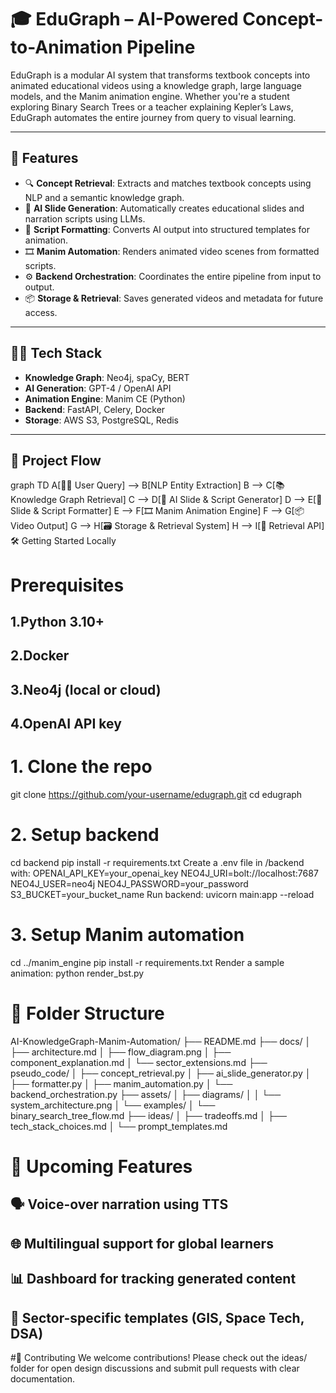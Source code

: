 # 🎓 EduGraph – AI-Powered Concept-to-Animation Pipeline

EduGraph is a modular AI system that transforms textbook concepts into animated educational videos using a knowledge graph, large language models, and the Manim animation engine. Whether you're a student exploring Binary Search Trees or a teacher explaining Kepler’s Laws, EduGraph automates the entire journey from query to visual learning.

---

## 🌟 Features

- 🔍 **Concept Retrieval**: Extracts and matches textbook concepts using NLP and a semantic knowledge graph.
- 🧠 **AI Slide Generation**: Automatically creates educational slides and narration scripts using LLMs.
- 🧾 **Script Formatting**: Converts AI output into structured templates for animation.
- 🎞️ **Manim Automation**: Renders animated video scenes from formatted scripts.
- ⚙️ **Backend Orchestration**: Coordinates the entire pipeline from input to output.
- 📦 **Storage & Retrieval**: Saves generated videos and metadata for future access.

---

## 🧑‍💻 Tech Stack

- **Knowledge Graph**: Neo4j, spaCy, BERT
- **AI Generation**: GPT-4 / OpenAI API
- **Animation Engine**: Manim CE (Python)
- **Backend**: FastAPI, Celery, Docker
- **Storage**: AWS S3, PostgreSQL, Redis

---

## 🔄 Project Flow


graph TD
    A[🧑‍🎓 User Query] --> B[NLP Entity Extraction]
    B --> C[📚 Knowledge Graph Retrieval]
    C --> D[🤖 AI Slide & Script Generator]
    D --> E[🧾 Slide & Script Formatter]
    E --> F[🎞️ Manim Animation Engine]
    F --> G[📦 Video Output]
    G --> H[🗃️ Storage & Retrieval System]
    H --> I[🔁 Retrieval API]
🛠️ Getting Started Locally
# Prerequisites
## 1.Python 3.10+

## 2.Docker

## 3.Neo4j (local or cloud)

## 4.OpenAI API key

# 1. Clone the repo
git clone https://github.com/your-username/edugraph.git
cd edugraph
# 2. Setup backend
cd backend
pip install -r requirements.txt
Create a .env file in /backend with:
OPENAI_API_KEY=your_openai_key
NEO4J_URI=bolt://localhost:7687
NEO4J_USER=neo4j
NEO4J_PASSWORD=your_password
S3_BUCKET=your_bucket_name
Run backend:
uvicorn main:app --reload
# 3. Setup Manim automation
cd ../manim_engine
pip install -r requirements.txt
Render a sample animation:
python render_bst.py
# 📂 Folder Structure
AI-KnowledgeGraph-Manim-Automation/
├── README.md
├── docs/
│   ├── architecture.md
│   ├── flow_diagram.png
│   ├── component_explanation.md
│   └── sector_extensions.md
├── pseudo_code/
│   ├── concept_retrieval.py
│   ├── ai_slide_generator.py
│   ├── formatter.py
│   ├── manim_automation.py
│   └── backend_orchestration.py
├── assets/
│   ├── diagrams/
│   │   └── system_architecture.png
│   └── examples/
│       └── binary_search_tree_flow.md
├── ideas/
│   ├── tradeoffs.md
│   ├── tech_stack_choices.md
│   └── prompt_templates.md
# 📌 Upcoming Features
## 🗣️ Voice-over narration using TTS

## 🌐 Multilingual support for global learners

## 📊 Dashboard for tracking generated content

## 🧪 Sector-specific templates (GIS, Space Tech, DSA)

#🤝 Contributing
We welcome contributions! Please check out the ideas/ folder for open design discussions and submit pull requests with clear documentation.
